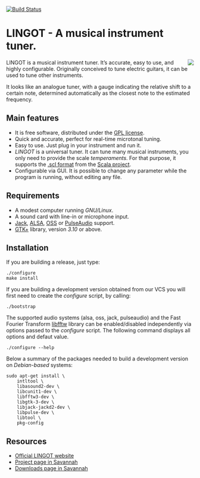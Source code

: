 [![Build Status](https://travis-ci.com/ibancg/lingot.svg?branch=master)](https://travis-ci.com/ibancg/lingot)

# LINGOT - A musical instrument tuner.

<img align="right" src="http://lingot.nongnu.org/images/lingot-black-main.png">

LINGOT is a musical instrument tuner. It’s accurate, easy to use, and highly configurable. Originally conceived to tune electric
guitars, it can be used to tune other instruments.

It looks like an analogue tuner, with a gauge indicating the relative shift to a certain note,
determined automatically as the closest note to the estimated frequency.


## Main features

* It is free software, distributed under the [GPL license](https://www.gnu.org/licenses/old-licenses/gpl-2.0.html).
* Quick and accurate, perfect for real-time microtonal tuning.
* Easy to use. Just plug in your instrument and run it.
* _LINGOT_ is a universal tuner. It can tune many musical instruments, you only need to provide the scale _temperaments_. For that purpose, it supports the [.scl format](http://www.huygens-fokker.org/scala/scl_format.html) from the [Scala project](http://www.huygens-fokker.org/scala/).
* Configurable via GUI. It is possible to change any parameter while the program is running, without editing any file.

## Requirements

* A modest computer running _GNU/Linux_.
* A sound card with line-in or microphone input.
* [Jack](http://www.jackaudio.org/), [ALSA](https://www.alsa-project.org/main/index.php/Main_Page), [OSS](http://www.opensound.com/oss.html) or [PulseAudio](https://www.freedesktop.org/wiki/Software/PulseAudio/) support.
* [GTK+](https://www.gtk.org/) library, version _3.10_ or above.

## Installation

If you are building a release, just type:

```console
./configure
make install
```

If you are building a development version obtained from our VCS you will first need to
create the _configure_ script, by calling:

```console
./bootstrap
```

The supported audio systems (alsa, oss, jack, pulseaudio) and the Fast
Fourier Transform [libfftw](http://fftw.org) library can be
enabled/disabled independently via options passed to the _configure_
script.
The following command displays all options and defaut value.
```console
./configure --help

```

Below a summary of the packages needed to build a development version on _Debian-based_ systems:

```console
sudo apt-get install \
    intltool \
    libasound2-dev \
    libcunit1-dev \
    libfftw3-dev \
    libgtk-3-dev \
    libjack-jackd2-dev \
    libpulse-dev \
    libtool \
    pkg-config
```

## Resources

* [Official LINGOT website](http://lingot.nongnu.org/)
* [Project page in Savannah](https://savannah.nongnu.org/projects/lingot/)
* [Downloads page in Savannah](http://download.savannah.gnu.org/releases/lingot/)
